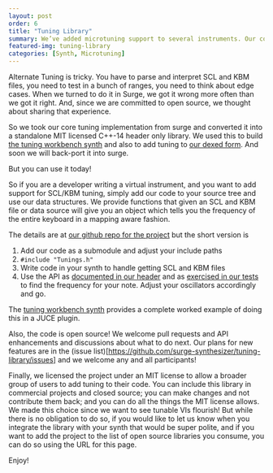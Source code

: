 ```yaml
---
layout: post
order: 6
title: "Tuning Library"
summary: We’ve added microtuning support to several instruments. Our core SCL/KBM calculation engine is available as a standalone C++ header.
featured-img: tuning-library
categories: [Synth, Microtuning]
---
```


Alternate Tuning is tricky. You have to parse and interpret SCL and KBM files, you need to test in a bunch of ranges, you need to think
about edge cases. When we turned to do it in Surge, we got it wrong more often than we got it right. And, since we are committed to
open source, we thought about sharing that experience.

So we took our core tuning implementation from surge and converted it into a standalone MIT licensed C++-14 header only library.
We used this to build [the tuning workbench synth](/tuning-workbench-synth/) and also to add tuning to [our dexed form](/dexed).
And soon we will back-port it into surge.

But you can use it today!

So if you are a developer writing a virtual instrument, and you want to add support for SCL/KBM tuning, simply add our code to
your source tree and use our data structures. We provide functions that given an SCL and KBM file or data source will give you
an object which tells you the frequency of the entire keyboard in a mapping aware fashion.

The details are at [our github repo for the project](https://github.com/surge-synthesizer/tuning-library) but the short version is

1. Add our code as a submodule and adjust your include paths
2. `#include "Tunings.h"`
3. Write code in your synth to handle getting SCL and KBM files
4. Use the API as [documented in our header](https://github.com/surge-synthesizer/tuning-library/blob/master/include/Tunings.h)
   and as [exercised in our tests](https://github.com/surge-synthesizer/tuning-library/blob/master/tests/alltests.cpp) to find
   the frequency for your note. Adjust your oscillators accordingly and go.
   
The [tuning workbench synth](/tuning-workbench-synth) provides a complete worked example of doing this in a JUCE plugin.

Also, the code is open source! We welcome pull requests and API enhancements and discussions about what to do next. Our plans
for new features are in the (issue list)[https://github.com/surge-synthesizer/tuning-library/issues] and we welcome any and
all participants!

Finally, we licensed the project under an MIT license to allow a broader group of users to add tuning to their code.
You can include this library in commercial projects and closed source; you can make changes and not contribute them back;
and you can do all the things the MIT license allows. We made this choice since we want to see tunable VIs flourish! 
But while there is no obligation to do so, if you would like to let us know when you integrate the library with your synth
that would be super polite, and if you want to add the project to the list of open source libraries you consume, you
can do so using the URL for this page. 

Enjoy!
